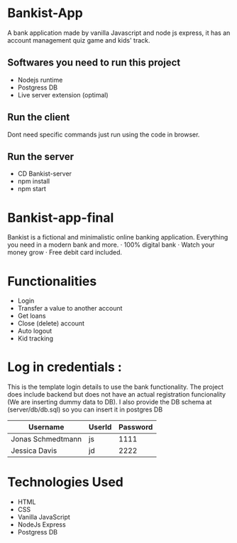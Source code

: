 # Bankist-App
A bank application made by vanilla Javascript and node js express, it has an account management quiz game and kids' track.

## Softwares you need to run this project
* Nodejs runtime
* Postgress DB
* Live server extension (optimal)


## Run the client
Dont need specific commands just run using the code in browser.

## Run the server
- CD Bankist-server 
- npm install
- npm start


# Bankist-app-final
Bankist is a fictional and minimalistic online banking application.
Everything you need in a modern bank and more. · 100% digital bank · Watch your money grow · Free debit card included.

# Functionalities
* Login
* Transfer a value to another account
* Get loans
* Close (delete) account
* Auto logout
* Kid tracking

# Log in credentials :

This is the template login details to use the bank functionality. The project does include backend but does not have an actual registration funcionality (We are inserting dummy data to DB).
I also provide the DB schema at (server/db/db.sql) so you can insert it in postgres DB

| Username | UserId | Password |
|----------|----------|----------|
| Jonas Schmedtmann| js| 1111|
| Jessica Davis| jd| 2222|


# Technologies Used
* HTML
* CSS
* Vanilla JavaScript
* NodeJs Express
* Postgress DB



